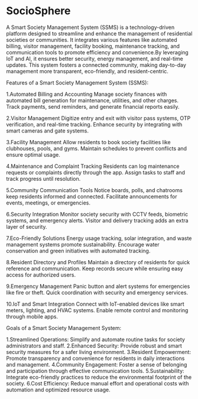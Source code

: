 # SocioSphere

A Smart Society Management System (SSMS) is a technology-driven platform designed to streamline and enhance the management of residential societies or communities. It integrates various features like automated billing, visitor management, facility booking, maintenance tracking, and communication tools to promote efficiency and convenience.By leveraging IoT and AI, it ensures better security, energy management, and real-time updates. This system fosters a connected community, making day-to-day management more transparent, eco-friendly, and resident-centric.

Features of a Smart Society Management System (SSMS):

1.Automated Billing and Accounting Manage society finances with automated bill generation for maintenance, utilities, and other charges. Track payments, send reminders, and generate financial reports easily.

2.Visitor Management Digitize entry and exit with visitor pass systems, OTP verification, and real-time tracking. Enhance security by integrating with smart cameras and gate systems.

3.Facility Management Allow residents to book society facilities like clubhouses, pools, and gyms. Maintain schedules to prevent conflicts and ensure optimal usage.

4.Maintenance and Complaint Tracking Residents can log maintenance requests or complaints directly through the app. Assign tasks to staff and track progress until resolution.

5.Community Communication Tools Notice boards, polls, and chatrooms keep residents informed and connected. Facilitate announcements for events, meetings, or emergencies.

6.Security Integration Monitor society security with CCTV feeds, biometric systems, and emergency alerts. Visitor and delivery tracking adds an extra layer of security.

7.Eco-Friendly Solutions Energy usage tracking, solar integration, and waste management systems promote sustainability. Encourage water conservation and green initiatives with automated tracking.

8.Resident Directory and Profiles Maintain a directory of residents for quick reference and communication. Keep records secure while ensuring easy access for authorized users.

9.Emergency Management Panic button and alert systems for emergencies like fire or theft. Quick coordination with security and emergency services.

10.IoT and Smart Integration Connect with IoT-enabled devices like smart meters, lighting, and HVAC systems. Enable remote control and monitoring through mobile apps.


Goals of a Smart Society Management System:

1.Streamlined Operations: Simplify and automate routine tasks for society administrators and staff.
2.Enhanced Security: Provide robust and smart security measures for a safer living environment.
3.Resident Empowerment: Promote transparency and convenience for residents in daily interactions and management.
4.Community Engagement: Foster a sense of belonging and participation through effective communication tools.
5.Sustainability: Integrate eco-friendly practices to reduce the environmental footprint of the society.
6.Cost Efficiency: Reduce manual effort and operational costs with automation and optimized resource usage.

